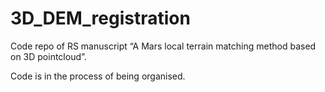 # 3D_DEM_registration
Code repo of RS manuscript “A Mars local terrain matching method based on 3D pointcloud”.

Code is in the process of being organised.
